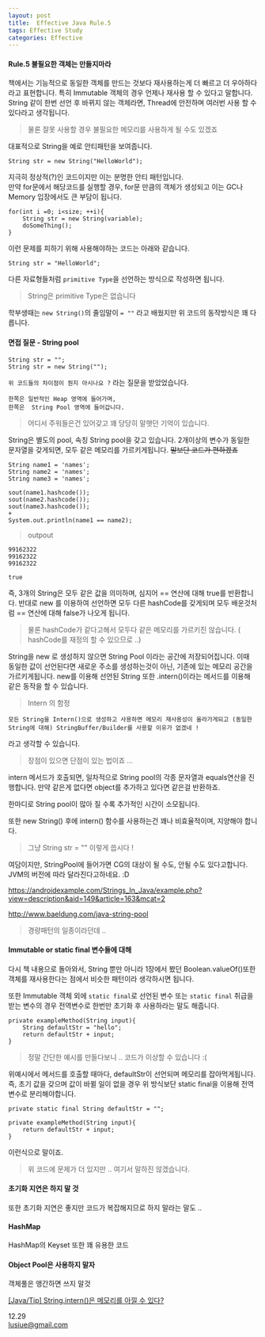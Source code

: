 ```yaml
---
layout: post
title:  Effective Java Rule.5  
tags: Effective Study 
categories: Effective
---   
```



#### Rule.5 불필요한 객체는 만들지마라     

책에서는 기능적으로 동일한 객체를 만드는 것보다 재사용하는게 더 빠르고 더 우아하다 라고 표현합니다. 특히 Immutable 객체의 경우 언제나 재사용 할 수 있다고 말합니다. String 같이 한번 선언 후 바뀌지 않는 객체라면, Thread에 안전하며 여러번 사용 할 수 있다라고 생각됩니다. 

> 물론 잘못 사용할 경우 불필요한 메모리를 사용하게 될 수도 있겠죠 

대표적으로 String을 예로 안티패턴을 보여줍니다.  

	String str = new String("HelloWorld");

지극히 정상적(?)인 코드이지만 이는 분명한 안티 패턴입니다.  
만약 for문에서 해당코드를 실행할 경우, for문 만큼의 객체가 생성되고 이는 GC나 Memory 입장에서도 큰 부담이 됩니다.   

	for(int i =0; i<size; ++i){
		String str = new String(variable);
		doSomeThing();
	} 

이런 문제를 피하기 위해 사용해야하는 코드는 아래와 같습니다.

	String str = "HelloWorld";    

다른 자료형들처럼 `primitive Type`을 선언하는 방식으로 작성하면 됩니다. 

> String은 primitive Type은 없습니다   

학부생때는 `new String()`의 줄임말이 `= ""` 라고 배웠지만 위 코드의 동작방식은 꽤 다릅니다.    

#### 면접 질문 - String pool  

	String str = "";
	String str = new String("");

`위 코드들의 차이점이 뭔지 아시나요 ?` 라는 질문을 받았었습니다. 

	한쪽은 일반적인 Heap 영역에 들어가며, 
	한쪽은  String Pool 영역에 들어갑니다.

> 어디서 주워들은건 있어갖고 꽤 당당히 말햇던 기억이 있습니다.   

String은 별도의 pool, 속칭 String pool을 갖고 있습니다. 2개이상의 변수가 동일한 문자열을 갖게되면, 모두 같은 메모리를 가르키게됩니다. ~~말보단 코드가 편하겠죠~~


	String name1 = 'names';
	String name2 = 'names';
	String name3 = 'names';

	sout(name1.hashcode());
	sout(name2.hashcode());
	sout(name3.hashcode());
	+
	System.out.println(name1 == name2);

> outpout 

	99162322
	99162322
	99162322

	true

즉, 3개의 String은 모두 같은 값을 의미하며, 심지어 == 연산에 대해 true를 반환합니다. 
반대로 new 를 이용하여 선언하면 모두 다른 hashCode를 갖게되며 모두 배운것처럼 == 연산에 대해 false가 나오게 됩니다.

> 물론 hashCode가 같다고해서 모두다 같은 메모리를 가르키진 않습니다.  ( hashCode를 재정의 할 수 있으므로 ..)  

String을 new 로 생성하지 않으면 String Pool 이라는 공간에 저장되어집니다. 이때 동일한 값이 선언된다면 새로운 주소를 생성하는것이 아닌, 기존에 있는 메모리 공간을 가르키게됩니다. 
new를 이용해 선언된 String 또한 .intern()이라는 메서드를 이용해 같은 동작을 할 수 있습니다. 

> Intern 의 함정    

	모든 String을 Intern()으로 생성하고 사용하면 메모리 재사용성이 올라가게되고 (동일한 String에 대해) StringBuffer/Builder를 사용할 이유가 없겠네 !   

라고 생각할 수 있습니다. 

> 장점이 있으면 단점이 있는 법이죠  ... 

intern 메서드가 호출되면, 일차적으로 String pool의 각종 문자열과 equals연산을 진행합니다. 만약 같은게 없다면 object를 추가하고 있다면 같은걸 반환하죠.   

한마디로 String pool이 많아 질 수록 추가적인 시간이 소모됩니다.  

또한 new String() 후에 intern() 함수를 사용하는건 꽤나 비효율적이며, 지양해야 합니다.

> 그냥 String str = "" 이렇게 씁시다 ! 

여담이지만, StringPool에 들어가면 CG의 대상이 될 수도, 안될 수도 있다고합니다. JVM의 버전에 따라 달라진다고하네요. :D


https://androidexample.com/Strings_In_Java/example.php?view=description&aid=149&article=163&mcat=2

http://www.baeldung.com/java-string-pool

> 경량패턴의 일종이라던데 .. 

#### Immutable or static final 변수들에 대해

다시 책 내용으로 돌아와서,  String 뿐만 아니라 1장에서 봤던 Boolean.valueOf()또한 객체를 재사용한다는 점에서 비슷한 패턴이라 생각하시면 됩니다.

또한 Immutable 객체 외에 `static final`로 선언된 변수 또는 `static final` 취급을 받는 변수의 경우 전역변수로 한번만 초기화 후 사용하라는 말도 해줍니다. 

	private exampleMethod(String input){
		String defaultStr = "hello";
		return defaultStr + input;
	}

> 정말 간단한 예시를 만들다보니 .. 코드가 이상할 수 있습니다 :( 

위예시에서 메서드를 호출할 때마다, defaultStr이 선언되며 메모리를 잡아먹게됩니다. 즉, 초기 값을 갖으며 값이 바뀔 일이 없을 경우 위 방식보단 static final을 이용해 전역변수로 분리해야합니다.  

	private static final String defaultStr = "";
	
	private exampleMethod(String input){
		return defaultStr + input;
	}

이런식으로 말이죠. 

> 위 코드에 문제가 더 있지만 .. 여기서 말하진 않겠습니다.   



#### 초기화 지연은 하지 말 것 

또한 초기화 지연은 좋지만 코드가 복잡해지므로 하지 말라는 말도 ..

#### HashMap   

HashMap의 Keyset 또한 꽤 유용한 코드  

#### Object Pool은 사용하지 말자  

객체풀은 앵간하면 쓰지 말것 


[[Java/Tip] String.intern()은 메모리를 아낄 수 있다?](http://blog.ggaman.com/918)


12.29      
lusiue@gmail.com
